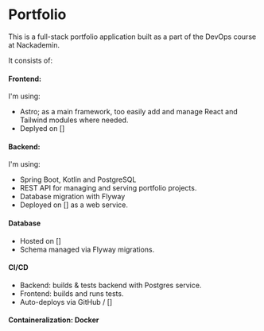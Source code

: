 # Portfolio
This is a full-stack portfolio application built as a part of the DevOps course at Nackademin.

It consists of:
#### Frontend:
I'm using:
- Astro; as a main framework, too easily add and manage React and Tailwind modules where needed.
- Deplyed on []

#### Backend:
I'm using:
- Spring Boot, Kotlin and PostgreSQL
- REST API for managing and serving portfolio projects.
- Database migration with Flyway
- Deployed on [] as a web service.

#### Database
- Hosted on []
- Schema managed via Flyway migrations.


#### CI/CD
- Backend: builds & tests backend with Postgres service.
- Frontend: builds and runs tests.
- Auto-deploys via GitHub / []

#### Containeralization: Docker
